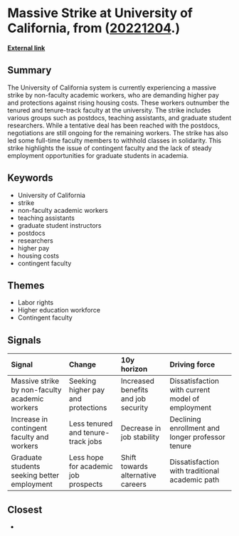 # __Massive Strike at University of California__, from ([20221204](https://kghosh.substack.com/p/20221204).)

__[External link](https://www.grid.news/story/360-brief/2022/11/30/the-university-of-california-business-model-is-crumbling-under-the-weight-of-the-cost-of-living/?utm_source=substack&utm_medium=email)__



## Summary

The University of California system is currently experiencing a massive strike by non-faculty academic workers, who are demanding higher pay and protections against rising housing costs. These workers outnumber the tenured and tenure-track faculty at the university. The strike includes various groups such as postdocs, teaching assistants, and graduate student researchers. While a tentative deal has been reached with the postdocs, negotiations are still ongoing for the remaining workers. The strike has also led some full-time faculty members to withhold classes in solidarity. This strike highlights the issue of contingent faculty and the lack of steady employment opportunities for graduate students in academia.

## Keywords

* University of California
* strike
* non-faculty academic workers
* teaching assistants
* graduate student instructors
* postdocs
* researchers
* higher pay
* housing costs
* contingent faculty

## Themes

* Labor rights
* Higher education workforce
* Contingent faculty

## Signals

| Signal                                         | Change                               | 10y horizon                         | Driving force                                    |
|:-----------------------------------------------|:-------------------------------------|:------------------------------------|:-------------------------------------------------|
| Massive strike by non-faculty academic workers | Seeking higher pay and protections   | Increased benefits and job security | Dissatisfaction with current model of employment |
| Increase in contingent faculty and workers     | Less tenured and tenure-track jobs   | Decrease in job stability           | Declining enrollment and longer professor tenure |
| Graduate students seeking better employment    | Less hope for academic job prospects | Shift towards alternative careers   | Dissatisfaction with traditional academic path   |

## Closest

* 